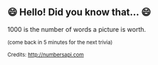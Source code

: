 ## 😄 Hello! Did you know that... 😄
1000 is the number of words a picture is worth.

<sup>(come back in 5 minutes for the next trivia)</sup>


<sup>Credits: http://numbersapi.com</sup>
